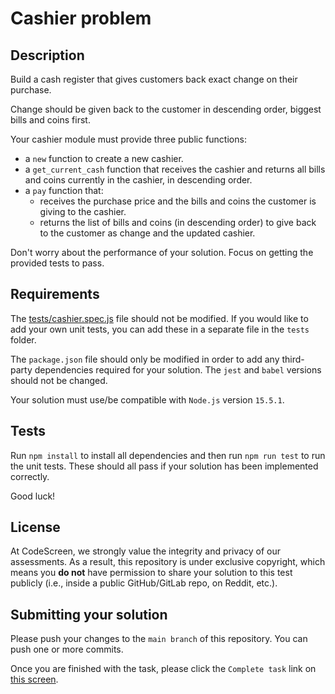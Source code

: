 # Cashier problem

## Description

Build a cash register that gives customers back exact change on their purchase.

Change should be given back to the customer in descending order, biggest bills and coins first.

Your cashier module must provide three public functions:

- a `new` function to create a new cashier.
- a `get_current_cash` function that receives the cashier and returns all bills and coins currently in the cashier, in descending order.
- a `pay` function that:
  - receives the purchase price and the bills and coins the customer is giving to the cashier.
  - returns the list of bills and coins (in descending order) to give back to the customer as change and the updated cashier.

Don't worry about the performance of your solution. Focus on getting the provided tests to pass.

## Requirements

The [tests/cashier.spec.js](tests/cashier.spec.js) file should not be modified. If you would like to add your own unit tests, you
can add these in a separate file in the `tests` folder.

The `package.json` file should only be modified in order to add any third-party dependencies required for your solution. The `jest` and `babel` versions should not be changed.

Your solution must use/be compatible with `Node.js` version `15.5.1`.

## Tests

Run `npm install` to install all dependencies and then run `npm run test` to run the unit tests. These should all pass if your solution has been implemented correctly.

Good luck!

## License

At CodeScreen, we strongly value the integrity and privacy of our assessments. As a result, this repository is under exclusive copyright, which means you **do not** have permission to share your solution to this test publicly (i.e., inside a public GitHub/GitLab repo, on Reddit, etc.). <br>

## Submitting your solution

Please push your changes to the `main branch` of this repository. You can push one or more commits. <br>

Once you are finished with the task, please click the `Complete task` link on <a href="https://app.codescreen.com/#/codescreentest55f97908-80c5-43b1-bc5c-96248c47fa5c" target="_blank">this screen</a>.